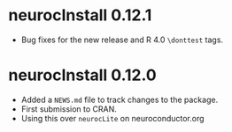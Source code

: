 # neurocInstall 0.12.1

* Bug fixes for the new release and R 4.0 `\donttest` tags.


# neurocInstall 0.12.0

* Added a `NEWS.md` file to track changes to the package.
* First submission to CRAN.
* Using this over `neurocLite` on neuroconductor.org
